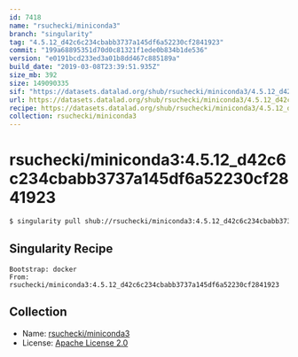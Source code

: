 ```yaml
---
id: 7418
name: "rsuchecki/miniconda3"
branch: "singularity"
tag: "4.5.12_d42c6c234cbabb3737a145df6a52230cf2841923"
commit: "199a68895351d70d0c81321f1ede0b834b1de536"
version: "e0191bcd233ed3a01b8dd467c885189a"
build_date: "2019-03-08T23:39:51.935Z"
size_mb: 392
size: 149090335
sif: "https://datasets.datalad.org/shub/rsuchecki/miniconda3/4.5.12_d42c6c234cbabb3737a145df6a52230cf2841923/2019-03-08-199a6889-e0191bcd/e0191bcd233ed3a01b8dd467c885189a.simg"
url: https://datasets.datalad.org/shub/rsuchecki/miniconda3/4.5.12_d42c6c234cbabb3737a145df6a52230cf2841923/2019-03-08-199a6889-e0191bcd/
recipe: https://datasets.datalad.org/shub/rsuchecki/miniconda3/4.5.12_d42c6c234cbabb3737a145df6a52230cf2841923/2019-03-08-199a6889-e0191bcd/Singularity
collection: rsuchecki/miniconda3
---
```


# rsuchecki/miniconda3:4.5.12_d42c6c234cbabb3737a145df6a52230cf2841923

```bash
$ singularity pull shub://rsuchecki/miniconda3:4.5.12_d42c6c234cbabb3737a145df6a52230cf2841923
```

## Singularity Recipe

```singularity
Bootstrap: docker
From: rsuchecki/miniconda3:4.5.12_d42c6c234cbabb3737a145df6a52230cf2841923
```

## Collection

 - Name: [rsuchecki/miniconda3](https://github.com/rsuchecki/miniconda3)
 - License: [Apache License 2.0](https://api.github.com/licenses/apache-2.0)

